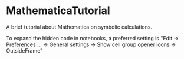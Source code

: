 # MathematicaTutorial
A brief tutorial about Mathematica on symbolic calculations.

To expand the hidden code in notebooks, a preferred setting is "Edit -> Preferences ... -> General settings -> Show cell group opener icons -> OutsideFrame"
